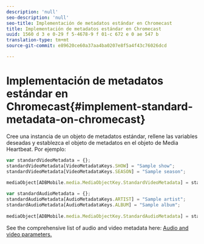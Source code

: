 ```yaml
---
description: 'null'
seo-description: 'null'
seo-title: Implementación de metadatos estándar en Chromecast
title: Implementación de metadatos estándar en Chromecast
uuid: 1560 d 3 e 0-29 f 5-4678-9 f 01-c 672 e 0 ae 547 b
translation-type: tm+mt
source-git-commit: e89620ce60a37aa4ba0207e8f5a4f43c76026dcd

---
```



# Implementación de metadatos estándar en Chromecast{#implement-standard-metadata-on-chromecast}

Cree una instancia de un objeto de metadatos estándar, rellene las variables deseadas y establezca el objeto de metadatos en el objeto de Media Heartbeat. Por ejemplo:

```js
var standardVideoMetadata = {}; 
standardVideoMetadata[VideoMetadataKeys.SHOW] = "Sample show"; 
standardVideoMetadata[VideoMetadataKeys.SEASON] = "Sample season"; 
 
mediaObject[ADBMobile.media.MediaObjectKey.StandardVideoMetadata] = standardVideoMetadata;
```

```js
var standardAudioMetadata = {}; 
standardAudioMetadata[AudioMetadataKeys.ARTIST] = "Sample artist"; 
standardAudioMetadata[AudioMetadataKeys.ALBUM] = "Sample album"; 
 
mediaObject[ADBMobile.media.MediaObjectKey.StandardAudioMetadata] = standardAudioMetadata;
```

See the comprehensive list of audio and video metadata here: [Audio and video parameters.](/help/metrics-and-metadata/audio-video-parameters.md)

